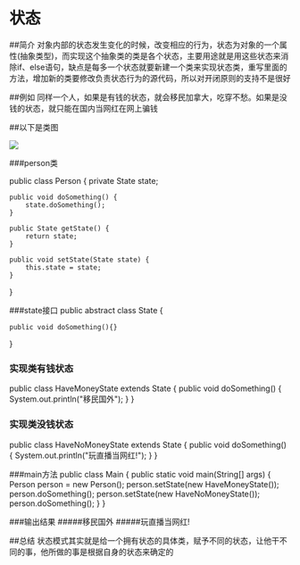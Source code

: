 # 状态
##简介
对象内部的状态发生变化的时候，改变相应的行为，状态为对象的一个属性(抽象类型)，而实现这个抽象类的类是各个状态，主要用途就是用这些状态来消除if、else语句，缺点是每多一个状态就要新建一个类来实现状态类，重写里面的方法，增加新的类要修改负责状态行为的源代码，所以对开闭原则的支持不是很好

##例如
同样一个人，如果是有钱的状态，就会移民加拿大，吃穿不愁。如果是没钱的状态，就只能在国内当网红在网上骗钱

##以下是类图

<img>![](http://i2.piimg.com/567571/b6ef6610fb77a6be.png)

###person类
<!--lang: java--> 
public class Person {
	private State state;
	
	public void doSomething() {
		state.doSomething();
	}

	public State getState() {
		return state;
	}

	public void setState(State state) {
		this.state = state;
	}
}

###state接口
public abstract class State {
	
	public void doSomething(){}
}

### 实现类有钱状态
public class HaveMoneyState extends State {
	public void doSomething() {
		System.out.println("移民国外");
	}
}

### 实现类没钱状态
public class HaveNoMoneyState extends State {
	public void doSomething() {
		System.out.println("玩直播当网红!");
	}
}

###main方法
public class Main {
	public static void main(String[] args) {
		Person person = new Person();
		person.setState(new HaveMoneyState());
		person.doSomething();
		person.setState(new HaveNoMoneyState());
		person.doSomething();
	}
}

###输出结果
#####移民国外
#####玩直播当网红!

##总结
状态模式其实就是给一个拥有状态的具体类，赋予不同的状态，让他干不同的事，他所做的事是根据自身的状态来确定的